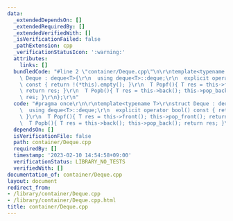 ```yaml
---
data:
  _extendedDependsOn: []
  _extendedRequiredBy: []
  _extendedVerifiedWith: []
  _isVerificationFailed: false
  _pathExtension: cpp
  _verificationStatusIcon: ':warning:'
  attributes:
    links: []
  bundledCode: "#line 2 \"container/Deque.cpp\"\n\r\ntemplate<typename T>\r\nstruct\
    \ Deque : deque<T>{\r\n  using deque<T>::deque;\r\n  explicit operator bool()\
    \ const { return !(*this).empty(); }\r\n  T Popf(){ T res = this->front(); this->pop_front();\
    \ return res; }\r\n  T Popb(){ T res = this->back(); this->pop_back(); return\
    \ res; }\r\n};\r\n"
  code: "#pragma once\r\n\r\ntemplate<typename T>\r\nstruct Deque : deque<T>{\r\n\
    \  using deque<T>::deque;\r\n  explicit operator bool() const { return !(*this).empty();\
    \ }\r\n  T Popf(){ T res = this->front(); this->pop_front(); return res; }\r\n\
    \  T Popb(){ T res = this->back(); this->pop_back(); return res; }\r\n};\r\n"
  dependsOn: []
  isVerificationFile: false
  path: container/Deque.cpp
  requiredBy: []
  timestamp: '2023-02-10 14:54:58+09:00'
  verificationStatus: LIBRARY_NO_TESTS
  verifiedWith: []
documentation_of: container/Deque.cpp
layout: document
redirect_from:
- /library/container/Deque.cpp
- /library/container/Deque.cpp.html
title: container/Deque.cpp
---
```

